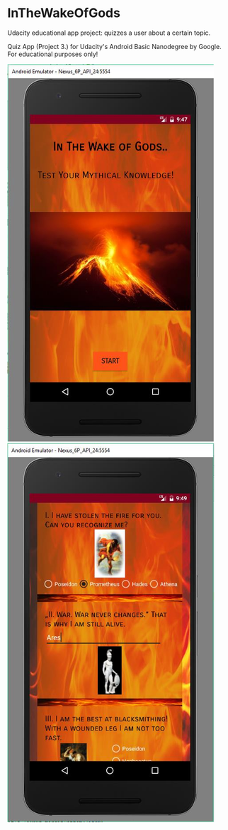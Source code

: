 # InTheWakeOfGods
Udacity educational app project: quizzes a user about a certain topic.

Quiz App (Project 3.) for Udacity's Android Basic Nanodegree by Google. For educational purposes only! 

![alt text](https://github.com/cadmonadam/InTheWakeOfGods/blob/master/result1.jpg)
![alt text](https://github.com/cadmonadam/InTheWakeOfGods/blob/master/result2.jpg)
